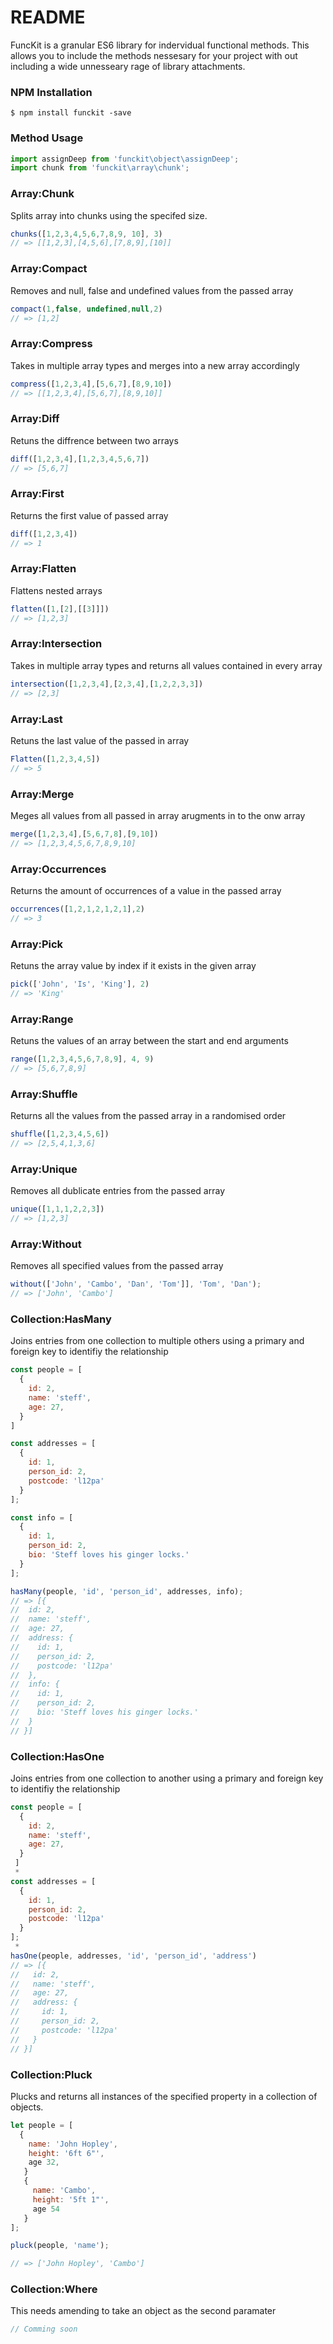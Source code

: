 # README #

FuncKit is a granular ES6 library for indervidual functional methods. This allows you to include the methods nessesary for your project with out including a wide unnesseary rage of library attachments.

### NPM Installation ###

```shell
$ npm install funckit -save
```

### Method Usage ###

```js
import assignDeep from 'funckit\object\assignDeep';
import chunk from 'funckit\array\chunk';

```

### Array:Chunk ###

Splits array into chunks using the specifed size.

```js
chunks([1,2,3,4,5,6,7,8,9, 10], 3)
// => [[1,2,3],[4,5,6],[7,8,9],[10]]
```

### Array:Compact ###

Removes and null, false and undefined values from the passed array

```js
compact(1,false, undefined,null,2)
// => [1,2]
```

### Array:Compress ###

Takes in multiple array types and merges into a new array accordingly

```js
compress([1,2,3,4],[5,6,7],[8,9,10])
// => [[1,2,3,4],[5,6,7],[8,9,10]]
```

### Array:Diff ###

Retuns the diffrence between two arrays

```js
diff([1,2,3,4],[1,2,3,4,5,6,7])
// => [5,6,7]
```

### Array:First ###

Returns the first value of passed array

```js
diff([1,2,3,4])
// => 1
```

### Array:Flatten ###

Flattens nested arrays

```js
flatten([1,[2],[[3]]])
// => [1,2,3]
```

### Array:Intersection ###

Takes in multiple array types and returns all values contained in every array

```js
intersection([1,2,3,4],[2,3,4],[1,2,2,3,3])
// => [2,3]
```

### Array:Last ###

Retuns the last value of the passed in array

```js
Flatten([1,2,3,4,5])
// => 5
```

### Array:Merge ###

Meges all values from all passed in array arugments in to the onw array

```js
merge([1,2,3,4],[5,6,7,8],[9,10])
// => [1,2,3,4,5,6,7,8,9,10]
```

### Array:Occurrences ###

Returns the amount of occurrences of a value in the passed array

```js
occurrences([1,2,1,2,1,2,1],2)
// => 3
```

### Array:Pick ###

Retuns the array value by index if it exists in the given array

```js
pick(['John', 'Is', 'King'], 2)
// => 'King'
```

### Array:Range ###

Retuns the values of an array  between the start and end arguments

```js
range([1,2,3,4,5,6,7,8,9], 4, 9)
// => [5,6,7,8,9]
```

### Array:Shuffle ###

Returns all the values from the passed array in a randomised order

```js
shuffle([1,2,3,4,5,6])
// => [2,5,4,1,3,6]
```

### Array:Unique ###

Removes all dublicate entries from the passed array

```js
unique([1,1,1,2,2,3])
// => [1,2,3]
```

### Array:Without ###

Removes all specified values from the passed array

```js
without(['John', 'Cambo', 'Dan', 'Tom']], 'Tom', 'Dan');
// => ['John', 'Cambo']
```

### Collection:HasMany ###

Joins entries from one collection to multiple others using a primary and foreign key to identifiy the relationship

```js
const people = [
  {
    id: 2,
    name: 'steff',
    age: 27,
  }
]

const addresses = [
  {
    id: 1,
    person_id: 2,
    postcode: 'l12pa'
  }
];

const info = [
  {
    id: 1,
    person_id: 2,
    bio: 'Steff loves his ginger locks.'
  }
];

hasMany(people, 'id', 'person_id', addresses, info);
// => [{
//  id: 2,
//  name: 'steff',
//  age: 27,
//  address: {
//    id: 1,
//    person_id: 2,
//    postcode: 'l12pa'
//  },
//  info: {
//    id: 1,
//    person_id: 2,
//    bio: 'Steff loves his ginger locks.'
//  }
// }]
```

### Collection:HasOne ###

Joins entries from one collection to another using a primary and foreign key to identifiy the relationship

```js
const people = [
  {
    id: 2,
    name: 'steff',
    age: 27,
  }
 ]
 *
const addresses = [
  {
    id: 1,
    person_id: 2,
    postcode: 'l12pa'
  }
];
 *
hasOne(people, addresses, 'id', 'person_id', 'address')
// => [{
//   id: 2,
//   name: 'steff',
//   age: 27,
//   address: {
//     id: 1,
//     person_id: 2,
//     postcode: 'l12pa'
//   }
// }]
```

### Collection:Pluck ###

Plucks and returns all instances of the specified property in a collection of objects.

```js
let people = [
  {
    name: 'John Hopley',
    height: '6ft 6"',
    age 32,
   }
   {
     name: 'Cambo',
     height: '5ft 1"',
     age 54
   }
];

pluck(people, 'name');

// => ['John Hopley', 'Cambo']
```


### Collection:Where ###

This needs amending to take an object as the second paramater

```js
// Comming soon
```

